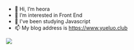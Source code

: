 - 👋 Hi, I’m heora
- 👀 I’m interested in Front End
- 🌱 I've been studying Javascript
- 📫 My blog address is https://www.yueluo.club

![](https://activity-graph.herokuapp.com/graph?username={yw0525})
